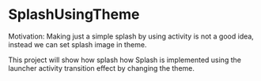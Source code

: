 # SplashUsingTheme

Motivation: Making just a simple splash by using activity is not a good idea, instead we can set splash image in theme.

This project will show how splash how Splash is implemented using the launcher activity transition effect by changing the theme. 
